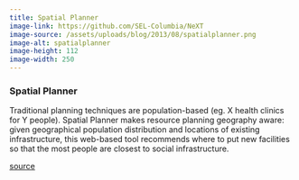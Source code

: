 ```yaml
---
title: Spatial Planner
image-link: https://github.com/SEL-Columbia/NeXT
image-source: /assets/uploads/blog/2013/08/spatialplanner.png
image-alt: spatialplanner
image-height: 112
image-width: 250
---
```

<h3>Spatial Planner</h3>
<p>Traditional planning techniques are population-based (eg. X health clinics for Y people). Spatial Planner makes resource planning geography aware: given geographical population distribution and locations of existing infrastructure, this web-based tool recommends where to put new facilities so that the most people are closest to social infrastructure.</p>
<a href="http://github.com/modilabs/NeXT" target="blank">source</a>
